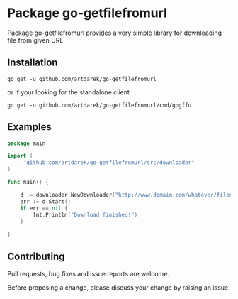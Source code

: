 Package go-getfilefromurl
===================

Package go-getfilefromurl provides a very simple library for downloading file from given URL

## Installation
```shell
go get -u github.com/artdarek/go-getfilefromurl
```
or if your looking for the standalone client
```shell
go get -u github.com/artdarek/go-getfilefromurl/cmd/gogffu
```

## Examples

```go
package main

import (
	 "github.com/artdarek/go-getfilefromurl/src/downloader"
)

func main() {

    d := downloader.NewDownloader("http://www.domain.com/whatever/filename.zip", "/your/target/path/filename.zip")
    err := d.Start()
    if err == nil {
        fmt.Println("Download finished!")
    }    
    
}
```

## Contributing

Pull requests, bug fixes and issue reports are welcome.

Before proposing a change, please discuss your change by raising an issue.
